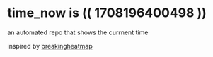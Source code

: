 # time_now is (( 1708196400498 ))

an automated repo that shows the currnent time

inspired by [breakingheatmap](https://github.com/breakingheatmap/breakingheatmap)